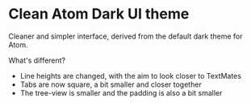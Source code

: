 # Clean Atom Dark UI theme

Cleaner and simpler interface, derived from the default dark theme for Atom.

What's different?
* Line heights are changed, with the aim to look closer to TextMates
* Tabs are now square, a bit smaller and closer together
* The tree-view is smaller and the padding is also a bit smaller
